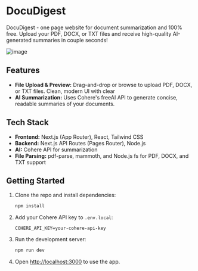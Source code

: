 # DocuDigest

DocuDigest - one page website for document summarization and 100% free. Upload your PDF, DOCX, or TXT files and receive  high-quality AI-generated summaries in couple seconds!

![image](https://github.com/user-attachments/assets/5af16131-2b9d-4449-a3b4-e6fbc5f29b23)

## Features
- **File Upload & Preview:** Drag-and-drop or browse to upload PDF, DOCX, or TXT files. Clean, modern UI with clear 
- **AI Summarization:** Uses Cohere's freeAI API to generate concise, readable summaries of your documents.

## Tech Stack
- **Frontend:** Next.js (App Router), React, Tailwind CSS
- **Backend:** Next.js API Routes (Pages Router), Node.js
- **AI:** Cohere API for summarization
- **File Parsing:** pdf-parse, mammoth, and Node.js fs for PDF, DOCX, and TXT support

## Getting Started
1. Clone the repo and install dependencies:
   ```bash
   npm install
   ```
2. Add your Cohere API key to `.env.local`:
   ```env
   COHERE_API_KEY=your-cohere-api-key
   ```
3. Run the development server:
   ```bash
   npm run dev
   ```
4. Open [http://localhost:3000](http://localhost:3000) to use the app.

